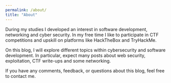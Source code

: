 ```yaml
---
permalink: /about/
title: "About"
---
```

During my studies I developed an
interest in software development, networking and cyber security. In my free time I like to participate in CTF competitions and upskill on platforms like HackTheBox and TryHackMe. 

On this blog, I will explore different topics within cybersecurity and software development. In particular, expect many posts about web security, exploitation, CTF write-ups and some networking.

If you have any comments, feedback, or questions about this blog, feel free to contact me.
